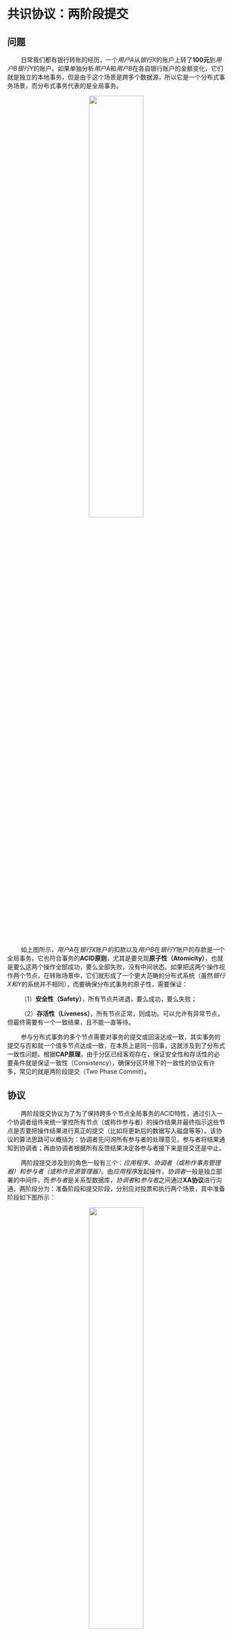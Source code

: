# 共识协议：两阶段提交

## 问题

&nbsp;&nbsp;&nbsp;&nbsp;&nbsp;&nbsp;&nbsp;&nbsp;日常我们都有银行转账的经历，一个*用户A*从*银行X*的账户上转了**100元**到*用户B银行Y*的账户。如果单独分析*用户A*和*用户B*在各自银行账户的金额变化，它们就是独立的本地事务，但是由于这个场景是跨多个数据源，所以它是一个分布式事务场景，而分布式事务代表的是全局事务。

<center>
<img src="https://weipeng2k.github.io/hot-wind/resources/2pc-summary/bank-transfer.png" width="50%" />
</center>

&nbsp;&nbsp;&nbsp;&nbsp;&nbsp;&nbsp;&nbsp;&nbsp;如上图所示，*用户A*在*银行X*账户的扣款以及*用户B*在*银行Y*账户的存款是一个全局事务，它也符合事务的**ACID原则**，尤其是要兑现**原子性（Atomicity）**，也就是要么这两个操作全部成功，要么全部失败，没有中间状态。如果把这两个操作视作两个节点，在转账场景中，它们就形成了一个更大范畴的分布式系统（虽然*银行X和Y*的系统并不相同），而要确保分布式事务的原子性，需要保证：

&nbsp;&nbsp;&nbsp;&nbsp;&nbsp;&nbsp;&nbsp;&nbsp;（1）**安全性（Safety）**，所有节点共进退，要么成功，要么失败；

&nbsp;&nbsp;&nbsp;&nbsp;&nbsp;&nbsp;&nbsp;&nbsp;（2）**存活性（Liveness）**，所有节点正常，则成功。可以允许有异常节点，但最终需要有一个一致结果，且不能一直等待。

&nbsp;&nbsp;&nbsp;&nbsp;&nbsp;&nbsp;&nbsp;&nbsp;参与分布式事务的多个节点需要对事务的提交或回滚达成一致，其实事务的提交与否和就一个值多节点达成一致，在本质上是同一回事，这就涉及到了分布式一致性问题。根据**CAP原理**，由于分区已经客观存在，保证安全性和存活性的必要条件就是保证一致性（Consistency），确保分区环境下的一致性的协议有许多，常见的就是两阶段提交（Two Phase Commit）。

## 协议

&nbsp;&nbsp;&nbsp;&nbsp;&nbsp;&nbsp;&nbsp;&nbsp;两阶段提交协议为了为了保持跨多个节点全局事务的ACID特性，通过引入一个协调者组件来统一掌控所有节点（或称作参与者）的操作结果并最终指示这些节点是否要把操作结果进行真正的提交（比如将更新后的数据写入磁盘等等）。该协议的算法思路可以概括为：协调者先问询所有参与者的处理意见，参与者将结果通知到协调者；再由协调者根据所有反馈结果决定各参与者接下来是提交还是中止。

&nbsp;&nbsp;&nbsp;&nbsp;&nbsp;&nbsp;&nbsp;&nbsp;两阶段提交涉及到的角色一般有三个：*应用程序*、*协调者（或称作事务管理器）*和*参与者（或称作资源管理器）*。由*应用程序*发起操作，*协调者*一般是独立部署的中间件，而*参与者*是关系型数据库，*协调者*和*参与者*之间通过**XA协议**进行沟通。两阶段分为：准备阶段和提交阶段，分别应对投票和执行两个场景，其中准备阶段如下图所示：

<center>
<img src="https://weipeng2k.github.io/hot-wind/resources/2pc-summary/2PC-prepare-phase.png" width="50%" />
</center>

&nbsp;&nbsp;&nbsp;&nbsp;&nbsp;&nbsp;&nbsp;&nbsp;准备阶段是由*应用程序*发起，通过*协调者*将提交事务的请求发送给所有*参与者*，*参与者*收到请求后在本地记录日志并将处理结果返回给*协调者*，然后等待最终命令，此时不做提交，对于外部数据变更是不可见的。处理结果只有两种，同意或中止。该阶段完成后，整体事务进入提交阶段，如下图所示：

<center>
<img src="https://weipeng2k.github.io/hot-wind/resources/2pc-summary/2PC-commit-phase.png" width="50%" />
</center>

&nbsp;&nbsp;&nbsp;&nbsp;&nbsp;&nbsp;&nbsp;&nbsp;*协调者*根据准备阶段收集到各*参与者*返回的处理结果集合进行判定，如果全部为同意，则向所有*参与者*发起提交命令，如果存在中止，则向所有*参与者*发起中止命令，当所有*参与者*响应命令后，整体事务完成。

&nbsp;&nbsp;&nbsp;&nbsp;&nbsp;&nbsp;&nbsp;&nbsp;可以看到两阶段提交协议是一种非常朴素的分布式一致性协议，依靠*协调者*来协同各*参与者*，确保不同*参与者*的状态一致。在安全性上能够确保所有节点有一致的意愿，但是在存活性上是存在一些问题的，比如：*协调者*在事务执行中突然崩溃导致*参与者*出现悬停，接下来我们运用**CAP原理**和**拜占庭将军问题**分析一下二阶段提交的一些问题。

## 分析
